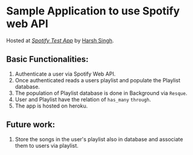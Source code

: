 # Sample Application to use Spotify web API

Hosted at
[*Spotify Test App*](https://shrouded-scrubland-42887.herokuapp.com/)
by [Harsh Singh](https://twitter.com/harshs08).

## Basic Functionalities:

1. Authenticate a user via Spotify Web API.
2. Once authenticated reads a users playlist and populate the Playlist database.
3. The population of Playlist database is done in Background via `Resque`.
4. User and Playlist have the relation of `has_many` `through`.
5. The app is hosted on heroku.

## Future work:
1. Store the songs in the user's playlist also in database and associate them to users via playlist.

